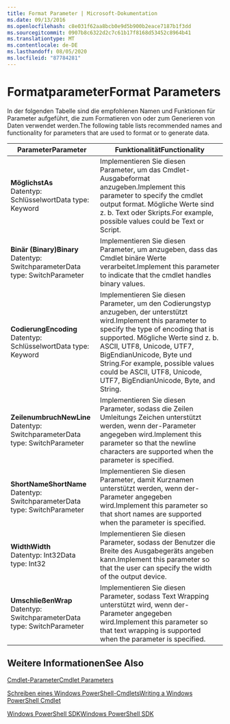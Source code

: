 ```yaml
---
title: Format Parameter | Microsoft-Dokumentation
ms.date: 09/13/2016
ms.openlocfilehash: c8e031f62aa8bcb0e9d5b900b2eace7187b1f3dd
ms.sourcegitcommit: 0907b8c6322d2c7c61b17f8168d53452c8964b41
ms.translationtype: MT
ms.contentlocale: de-DE
ms.lasthandoff: 08/05/2020
ms.locfileid: "87784281"
---
```

# <a name="format-parameters"></a><span data-ttu-id="fa0ed-102">Formatparameter</span><span class="sxs-lookup"><span data-stu-id="fa0ed-102">Format Parameters</span></span>

<span data-ttu-id="fa0ed-103">In der folgenden Tabelle sind die empfohlenen Namen und Funktionen für Parameter aufgeführt, die zum Formatieren von oder zum Generieren von Daten verwendet werden.</span><span class="sxs-lookup"><span data-stu-id="fa0ed-103">The following table lists recommended names and functionality for parameters that are used to format or to generate data.</span></span>

|<span data-ttu-id="fa0ed-104">Parameter</span><span class="sxs-lookup"><span data-stu-id="fa0ed-104">Parameter</span></span>|<span data-ttu-id="fa0ed-105">Funktionalität</span><span class="sxs-lookup"><span data-stu-id="fa0ed-105">Functionality</span></span>|
|---|---|
|<span data-ttu-id="fa0ed-106">**Möglichst**</span><span class="sxs-lookup"><span data-stu-id="fa0ed-106">**As**</span></span><br><span data-ttu-id="fa0ed-107">Datentyp: Schlüsselwort</span><span class="sxs-lookup"><span data-stu-id="fa0ed-107">Data type: Keyword</span></span>|<span data-ttu-id="fa0ed-108">Implementieren Sie diesen Parameter, um das Cmdlet-Ausgabeformat anzugeben.</span><span class="sxs-lookup"><span data-stu-id="fa0ed-108">Implement this parameter to specify the cmdlet output format.</span></span> <span data-ttu-id="fa0ed-109">Mögliche Werte sind z. b. Text oder Skripts.</span><span class="sxs-lookup"><span data-stu-id="fa0ed-109">For example, possible values could be Text or Script.</span></span>|
|<span data-ttu-id="fa0ed-110">**Binär (Binary)**</span><span class="sxs-lookup"><span data-stu-id="fa0ed-110">**Binary**</span></span><br><span data-ttu-id="fa0ed-111">Datentyp: Switchparameter</span><span class="sxs-lookup"><span data-stu-id="fa0ed-111">Data type: SwitchParameter</span></span>|<span data-ttu-id="fa0ed-112">Implementieren Sie diesen Parameter, um anzugeben, dass das Cmdlet binäre Werte verarbeitet.</span><span class="sxs-lookup"><span data-stu-id="fa0ed-112">Implement this parameter to indicate that the cmdlet handles binary values.</span></span>|
|<span data-ttu-id="fa0ed-113">**Codierung**</span><span class="sxs-lookup"><span data-stu-id="fa0ed-113">**Encoding**</span></span><br><span data-ttu-id="fa0ed-114">Datentyp: Schlüsselwort</span><span class="sxs-lookup"><span data-stu-id="fa0ed-114">Data type: Keyword</span></span>|<span data-ttu-id="fa0ed-115">Implementieren Sie diesen Parameter, um den Codierungstyp anzugeben, der unterstützt wird.</span><span class="sxs-lookup"><span data-stu-id="fa0ed-115">Implement this parameter to specify the type of encoding that is supported.</span></span> <span data-ttu-id="fa0ed-116">Mögliche Werte sind z. b. ASCII, UTF8, Unicode, UTF7, BigEndianUnicode, Byte und String.</span><span class="sxs-lookup"><span data-stu-id="fa0ed-116">For example, possible values could be ASCII, UTF8, Unicode, UTF7, BigEndianUnicode, Byte, and String.</span></span>|
|<span data-ttu-id="fa0ed-117">**Zeilenumbruch**</span><span class="sxs-lookup"><span data-stu-id="fa0ed-117">**NewLine**</span></span><br><span data-ttu-id="fa0ed-118">Datentyp: Switchparameter</span><span class="sxs-lookup"><span data-stu-id="fa0ed-118">Data type: SwitchParameter</span></span>|<span data-ttu-id="fa0ed-119">Implementieren Sie diesen Parameter, sodass die Zeilen Umleitungs Zeichen unterstützt werden, wenn der-Parameter angegeben wird.</span><span class="sxs-lookup"><span data-stu-id="fa0ed-119">Implement this parameter so that the newline characters are supported when the parameter is specified.</span></span>|
|<span data-ttu-id="fa0ed-120">**ShortName**</span><span class="sxs-lookup"><span data-stu-id="fa0ed-120">**ShortName**</span></span><br><span data-ttu-id="fa0ed-121">Datentyp: Switchparameter</span><span class="sxs-lookup"><span data-stu-id="fa0ed-121">Data type: SwitchParameter</span></span>|<span data-ttu-id="fa0ed-122">Implementieren Sie diesen Parameter, damit Kurznamen unterstützt werden, wenn der-Parameter angegeben wird.</span><span class="sxs-lookup"><span data-stu-id="fa0ed-122">Implement this parameter so that short names are supported when the parameter is specified.</span></span>|
|<span data-ttu-id="fa0ed-123">**Width**</span><span class="sxs-lookup"><span data-stu-id="fa0ed-123">**Width**</span></span><br><span data-ttu-id="fa0ed-124">Datentyp: Int32</span><span class="sxs-lookup"><span data-stu-id="fa0ed-124">Data type: Int32</span></span>|<span data-ttu-id="fa0ed-125">Implementieren Sie diesen Parameter, sodass der Benutzer die Breite des Ausgabegeräts angeben kann.</span><span class="sxs-lookup"><span data-stu-id="fa0ed-125">Implement this parameter so that the user can specify the width of the output device.</span></span>|
|<span data-ttu-id="fa0ed-126">**Umschließen**</span><span class="sxs-lookup"><span data-stu-id="fa0ed-126">**Wrap**</span></span><br><span data-ttu-id="fa0ed-127">Datentyp: Switchparameter</span><span class="sxs-lookup"><span data-stu-id="fa0ed-127">Data type: SwitchParameter</span></span>|<span data-ttu-id="fa0ed-128">Implementieren Sie diesen Parameter, sodass Text Wrapping unterstützt wird, wenn der-Parameter angegeben wird.</span><span class="sxs-lookup"><span data-stu-id="fa0ed-128">Implement this parameter so that text wrapping is supported when the parameter is specified.</span></span>|
## <a name="see-also"></a><span data-ttu-id="fa0ed-129">Weitere Informationen</span><span class="sxs-lookup"><span data-stu-id="fa0ed-129">See Also</span></span>

[<span data-ttu-id="fa0ed-130">Cmdlet-Parameter</span><span class="sxs-lookup"><span data-stu-id="fa0ed-130">Cmdlet Parameters</span></span>](./cmdlet-parameters.md)

[<span data-ttu-id="fa0ed-131">Schreiben eines Windows PowerShell-Cmdlets</span><span class="sxs-lookup"><span data-stu-id="fa0ed-131">Writing a Windows PowerShell Cmdlet</span></span>](./writing-a-windows-powershell-cmdlet.md)

[<span data-ttu-id="fa0ed-132">Windows PowerShell SDK</span><span class="sxs-lookup"><span data-stu-id="fa0ed-132">Windows PowerShell SDK</span></span>](../windows-powershell-reference.md)
